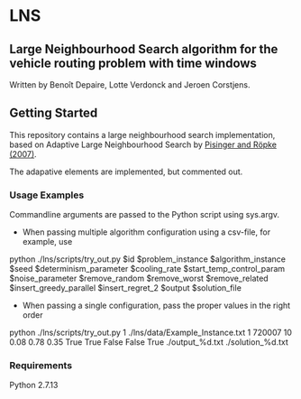 # LNS
## Large Neighbourhood Search algorithm for the vehicle routing problem with time windows
Written by Benoît Depaire, Lotte Verdonck and Jeroen Corstjens.

## Getting Started
This repository contains a large neighbourhood search implementation, based on Adaptive Large Neighbourhood Search by [Pisinger and Röpke (2007)](https://www.sciencedirect.com/science/article/pii/S0305054805003023).

The adapative elements are implemented, but commented out.

### Usage Examples
Commandline arguments are passed to the Python script using sys.argv.

* When passing multiple algorithm configuration using a csv-file, for example, use


python ./lns/scripts/try_out.py $id $problem_instance $algorithm_instance $seed $determinism_parameter $cooling_rate $start_temp_control_param $noise_parameter $remove_random $remove_worst $remove_related $insert_greedy_parallel $insert_regret_2 $output $solution_file

* When passing a single configuration, pass the proper values in the right order

python ./lns/scripts/try_out.py 1 ./lns/data/Example_Instance.txt 1 720007 10 0.08 0.78 0.35 True  True  False  False True ./output_%d.txt ./solution_%d.txt

### Requirements
Python 2.7.13
